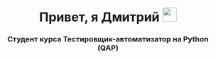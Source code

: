 <h1 align="center">Привет, я Дмитрий</a> 
<img src="https://github.com/blackcater/blackcater/raw/main/images/Hi.gif" height="32"/></h1>
<h3 align="center">Студент курса Тестировщик-автоматизатор на Python (QAP)</h3>

